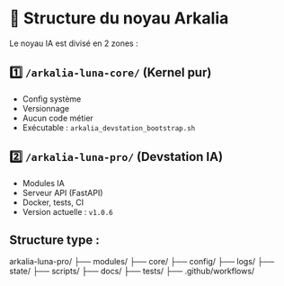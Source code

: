 # 🧬 Structure du noyau Arkalia

Le noyau IA est divisé en 2 zones :

## 1️⃣ `/arkalia-luna-core/` (Kernel pur)

- Config système
- Versionnage
- Aucun code métier
- Exécutable : `arkalia_devstation_bootstrap.sh`

## 2️⃣ `/arkalia-luna-pro/` (Devstation IA)

- Modules IA
- Serveur API (FastAPI)
- Docker, tests, CI
- Version actuelle : `v1.0.6`

## Structure type :
arkalia-luna-pro/
├── modules/
├── core/
├── config/
├── logs/
├── state/
├── scripts/
├── docs/
├── tests/
├── .github/workflows/